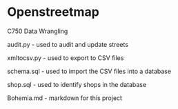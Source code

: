 # Openstreetmap
C750 Data Wrangling

audit.py - used to audit and update streets

xmltocsv.py - used to export to CSV files

schema.sql - used to import the CSV files into a database

shop.sql - used to identify shops in the database

Bohemia.md - markdown for this project
